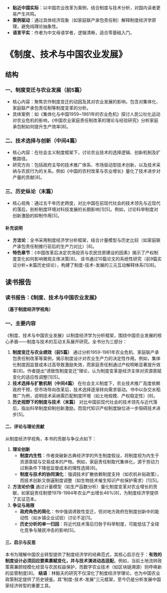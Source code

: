 
```table-of-contents
```
- **贴近中国实际**：以中国农业改革为案例，结合制度与技术分析，对国内读者更易产生共鸣。  
- **案例驱动**：通过具体经济现象（如家庭联产承包责任制）解释制度经济学原理，避免纯理论抽象性。  
- **语言平实**：作者为中文母语学者，逻辑清晰，适合零基础入门。
# 《制度、技术与中国农业发展》
## 结构
### 一、**制度变迁与农业发展（前5篇）**
- 核心内容：聚焦农作制度变迁的动因及其对农业发展的影响，包含对集体化、家庭联产承包责任制等制度变革的分析。
- 具体案例：如《集体化与中国1959~1961年的农业危机》探讨人民公社化运动对农业危机的影响，《中国农业家庭责任制改革的理论与经验研究》分析家庭承包制如何提升生产效率[8]。
### 二、**技术选择与创新（中间4篇）**
- 核心内容：在社会主义制度框架下，讨论农业技术的选择逻辑、创新机制及扩散路径。
- 研究方向：包括政府主导的技术推广体系、市场驱动型技术创新，以及技术采纳与农民行为的关系。例如《中国的农村改革与农业增长》量化了技术进步对产量的贡献[8]。
### 三、**历史纵论（末篇）**
- 核心视角：通过五千年历史跨度，对比中国在前现代社会的技术领先与近现代的落后，剖析制度环境对科技发展的长期影响[1][5]。例如，讨论科举制度对创新激励的抑制作用[5]。
#### 补充说明
- **方法论**：全书采用制度经济学分析框架，结合计量模型与历史比较（如家庭联产承包责任制推行前后的生产力对比）[8]。
- **特色章节**：《中国改革后决定农场投资与农民住房建设的因素》揭示了产权制度变化如何影响微观主体决策[8]。
该书通过10篇论文的系统性研究（前9篇实证分析+末篇历史综论），构建了制度-技术-发展的三元互动解释体系[1][8]。
## 读书报告
### 读书报告：《制度、技术与中国农业发展》
**（基于制度经济学视角）**
### 一、主要内容
《制度、技术与中国农业发展》以制度经济学为分析框架，围绕中国农业发展的核心矛盾——制度与技术的互动关系展开研究。全书分为三部分：
1. **制度变迁与农业绩效（前5篇）**
   通过分析1959-1961年农业危机、家庭联产承包责任制改革等案例，揭示制度设计对农业生产力的决定性作用。例如，集体化制度因监督成本过高导致激励失效，而家庭责任制通过产权明晰显著提升效率[8]。作者提出“诱致性制度变迁”理论，认为制度变革是经济主体对资源禀赋变化的适应性调整[1][5]。
2. **技术选择与扩散机制（中间4篇）**
   在社会主义制度下，农业技术推广高度依赖政府干预，但市场导向改革后，技术选择逐渐转向需求驱动。书中以杂交水稻推广为例，说明技术采纳需匹配制度环境（如土地规模、产权稳定性）[8]。
3. **历史视野下的制度与技术（末篇）**
   对比中国前现代社会的技术领先与近代落后，指出科举制度抑制创新激励，而现代知识产权制度缺位进一步阻碍技术进步[5]。
#### 二、评论与理论贡献
从制度经济学视角，本书的贡献与争议点如下：
1. **理论创新**
   - **制度内生性**：作者突破新古典经济学的外生制度假设，将制度视为内生于资源禀赋与交易成本的产物。例如，家庭责任制取代集体化，源于劳动力过剩条件下降低监督成本的理性选择[8]。
   - **制度与技术的协同演化**：强调技术扩散依赖制度支持（如农机补贴政策），而技术创新又倒逼制度调整（如生物技术催生知识产权保护需求）[1][5]。
2. **方法论价值**
   通过计量模型（如生产函数分析）量化制度变革对农业增长的贡献，如家庭责任制使1978-1984年农业产出增长46%[8]，为制度经济学提供了实证范本。
3. **争议与局限**
   - **政府角色的简化**：书中强调诱致性变迁，但对地方政府在制度创新中的能动性（如乡镇企业试验）讨论不足[1]。
   - **历史分析的单一归因**：将近代技术落后归咎于科举制度，可能低估了全球化竞争与殖民冲击的影响[5]。
#### 三、启示与反思
本书为理解中国农业转型提供了制度经济学的经典范式，其核心启示在于：**有效的制度设计必须回应要素禀赋变化，并与技术演进动态适配**。例如，当前土地流转政策需兼顾规模化经营与农民权益保护，而数字农业技术（如区块链溯源）则呼唤新的监管制度[8]。
**结语**：林毅夫的研究不仅深化了制度经济学理论，也为中国农业政策制定提供了历史镜鉴。其“制度-技术-发展”三元框架，至今仍是分析发展中国家经济转型的重要工具。